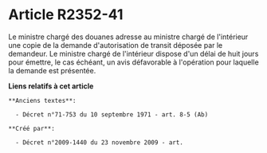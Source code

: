 # Article R2352-41

Le ministre chargé des douanes adresse au ministre chargé de l'intérieur une copie de la demande d'autorisation de transit
déposée par le demandeur. Le ministre chargé de l'intérieur dispose d'un délai de huit jours pour émettre, le cas échéant, un
avis défavorable à l'opération pour laquelle la demande est présentée.

**Liens relatifs à cet article**

	**Anciens textes**:

	  - Décret n°71-753 du 10 septembre 1971 - art. 8-5 (Ab)

	**Créé par**:

	  - Décret n°2009-1440 du 23 novembre 2009 - art.
